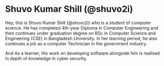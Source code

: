 # Shuvo Kumar Shill (@shuvo2i)
Hey, this is Shuvo Kumar Shill (@shuvo2i) who is a student of computer science. He has completed 4th-year Diploma in Computer Engineering and then continues under graduation degree on BSc in Computer Science and Engineering (CSE) in Bangladesh University. In her learning period, he also continues a job as a computer Technician in the government industry.

And As a learner, His work on developing software alongside him is realised in depth of knowledge in cyber security.

